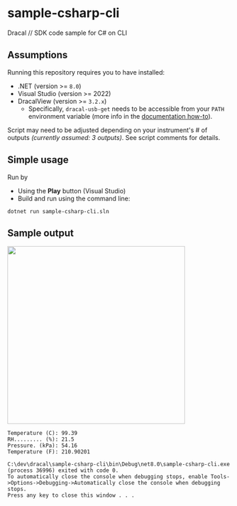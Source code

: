 # sample-csharp-cli
Dracal // SDK code sample for C# on CLI

## Assumptions

Running this repository requires you to have installed:
- .NET (version >= `8.0`)
- Visual Studio (version >= 2022)
- DracalView (version >= `3.2.x`)
  - Specifically, `dracal-usb-get` needs to be accessible from your `PATH` environment variable (more info in the [documentation how-to](https://www.dracal.com/en/programmers_howto/#dracal-usb-get)).

Script may need to be adjusted depending on your instrument's # of outputs _(currently assumed: 3 outputs)_. See script comments for details.


## Simple usage

Run by
- Using the **Play** button (Visual Studio)
- Build and run using the command line:

```
dotnet run sample-csharp-cli.sln
```



## Sample output
<img src="https://github.com/Dracaltech/sample-node-vcp/assets/1357711/305ff9ae-2d98-4485-99a6-d09c02523d1e" width=400 />

```
Temperature (C): 99.39
RH......... (%): 21.5
Pressure. (kPa): 54.16
Temperature (F): 210.90201

C:\dev\dracal\sample-csharp-cli\bin\Debug\net8.0\sample-csharp-cli.exe (process 36996) exited with code 0.
To automatically close the console when debugging stops, enable Tools->Options->Debugging->Automatically close the console when debugging stops.
Press any key to close this window . . .
```
